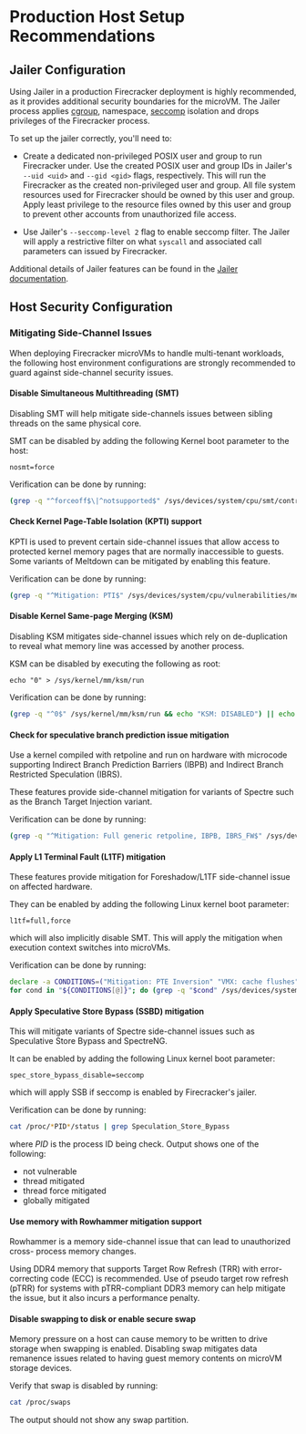 # Production Host Setup Recommendations

## Jailer Configuration

Using Jailer in a production Firecracker deployment is highly recommended,
as it provides additional security boundaries for the microVM.
The Jailer process applies
[cgroup](https://www.kernel.org/doc/Documentation/cgroup-v1/cgroups.txt),
namespace,
[seccomp](https://www.kernel.org/doc/Documentation/prctl/seccomp_filter.txt)
isolation and drops privileges of the Firecracker process.

To set up the jailer correctly, you'll need to:

- Create a dedicated non-privileged POSIX user and group to run Firecracker
  under. Use the created POSIX user and group IDs in Jailer's ``--uid <uid>``
  and ``--gid <gid>`` flags, respectively. This will run the Firecracker as
  the created non-privileged user and group. All file system resources used for
  Firecracker should be owned by this user and group. Apply least privilege to
  the resource files owned by this user and group to prevent other accounts from
  unauthorized file access.

- Use Jailer's ``--seccomp-level 2`` flag to enable seccomp filter. The Jailer
  will apply a restrictive filter on what ``syscall`` and associated call
  parameters can issued by Firecracker.

Additional details of Jailer features can be found in the
[Jailer documentation](jailer.md).

## Host Security Configuration

### Mitigating Side-Channel Issues

When deploying Firecracker microVMs to handle multi-tenant workloads, the
following host environment configurations are strongly recommended to guard
against side-channel security issues.

#### Disable Simultaneous Multithreading (SMT)

Disabling SMT will help mitigate side-channels issues between sibling
threads on the same physical core.

SMT can be disabled by adding the following Kernel boot parameter to the host:

```
nosmt=force
````

Verification can be done by running:

```bash
(grep -q "^forceoff$\|^notsupported$" /sys/devices/system/cpu/smt/control && echo "Hyperthreading: DISABLED") || echo "Hyperthreading: ENABLED"
```

#### Check Kernel Page-Table Isolation (KPTI) support

KPTI is used to prevent certain side-channel issues that allow access to
protected kernel memory pages that are normally inaccessible to guests. Some
variants of Meltdown can be mitigated by enabling this feature.

Verification can be done by running:

```bash
(grep -q "^Mitigation: PTI$" /sys/devices/system/cpu/vulnerabilities/meltdown && echo "KPTI: SUPPORTED") || echo "KPTI: NOT SUPPORTED"
```

#### Disable Kernel Same-page Merging (KSM)

Disabling KSM mitigates side-channel issues which rely on de-duplication to
reveal what memory line was accessed by another process.

KSM can be disabled by executing the following as root:

```
echo "0" > /sys/kernel/mm/ksm/run
```

Verification can be done by running:

```bash
(grep -q "^0$" /sys/kernel/mm/ksm/run && echo "KSM: DISABLED") || echo "KSM: ENABLED"
```

#### Check for speculative branch prediction issue mitigation

Use a kernel compiled with retpoline and run on hardware with microcode
supporting Indirect Branch Prediction Barriers (IBPB) and Indirect Branch
Restricted Speculation (IBRS).

These features provide side-channel mitigation for variants of Spectre such
as the Branch Target Injection variant.

Verification can be done by running:

```bash
(grep -q "^Mitigation: Full generic retpoline, IBPB, IBRS_FW$" /sys/devices/system/cpu/vulnerabilities/spectre_v2 && echo "retpoline, IBPB, IBRS: ENABLED") || echo "retpoline, IBPB, IBRS: DISABLED"
```

#### Apply L1 Terminal Fault (L1TF) mitigation

These features provide mitigation for Foreshadow/L1TF side-channel issue on
affected hardware.

They can be enabled by adding the following Linux kernel boot parameter:

```
l1tf=full,force
```

which will also implicitly disable SMT.  This will apply the mitigation when
execution context switches into microVMs.

Verification can be done by running:

```bash
declare -a CONDITIONS=("Mitigation: PTE Inversion" "VMX: cache flushes")
for cond in "${CONDITIONS[@]}"; do (grep -q "$cond" /sys/devices/system/cpu/vulnerabilities/l1tf && echo "$cond: ENABLED") || echo "$cond: DISABLED"; done
```

#### Apply Speculative Store Bypass (SSBD) mitigation

This will mitigate variants of Spectre side-channel issues such as
Speculative Store Bypass and SpectreNG.

It can be enabled by adding the following Linux kernel boot parameter:

```
spec_store_bypass_disable=seccomp
```

which will apply SSB if seccomp is enabled by Firecracker's jailer.

Verification can be done by running:

```bash
cat /proc/*PID*/status | grep Speculation_Store_Bypass
```

where *PID* is the process ID being check.  Output shows one of the
following:

- not vulnerable
- thread mitigated
- thread force mitigated
- globally mitigated

#### Use memory with Rowhammer mitigation support

Rowhammer is a memory side-channel issue that can lead to unauthorized cross-
process memory changes.

Using DDR4 memory that supports Target Row Refresh (TRR) with error-correcting
code (ECC) is recommended. Use of pseudo target row refresh (pTRR) for systems
with pTRR-compliant DDR3 memory can help mitigate the issue, but it also
incurs a performance penalty.

#### Disable swapping to disk or enable secure swap

Memory pressure on a host can cause memory to be written to drive storage when
swapping is enabled. Disabling swap mitigates data remanence issues related to
having guest memory contents on microVM storage devices.

Verify that swap is disabled by running:

```bash
cat /proc/swaps
```

The output should not show any swap partition.

